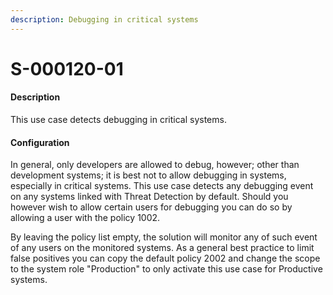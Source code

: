 ```yaml
---
description: Debugging in critical systems
---
```


# S-000120-01

#### Description

This use case detects debugging in critical systems.

#### Configuration

In general, only developers are allowed to debug, however; other than development systems; it is best not to allow debugging in systems, especially in critical systems. This use case detects any debugging event on any systems linked with Threat Detection by default. Should you however wish to allow certain users for debugging you can do so by allowing a user with the policy 1002.

By leaving the policy list empty, the solution will monitor any of such event of any users on the monitored systems. As a general best practice to limit false positives you can copy the default policy 2002 and change the scope to the system role "Production" to only activate this use case for Productive systems.
